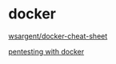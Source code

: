 # docker

[wsargent/docker-cheat-sheet](external_cheatsheets/docker-cheat-sheet/README.md)

[pentesting with docker](docker_pentest.md)
